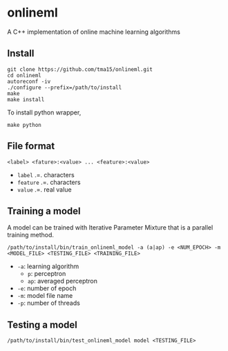 # onlineml
A C++ implementation of online machine learning algorithms

## Install
```
git clone https://github.com/tma15/onlineml.git
cd onlineml
autoreconf -iv
./configure --prefix=/path/to/install
make
make install
```

To install python wrapper,

```
make python
```

## File format
```
<label> <fature>:<value> ... <feature>:<value>
```

- `label` .=. characters
- `feature` .=. characters
- `value` .=. real value

## Training a model
A model can be trained with Iterative Parameter Mixture that is a parallel training method.
```
/path/to/install/bin/train_onlineml_model -a (a|ap) -e <NUM_EPOCH> -m <MODEL_FILE> <TESTING_FILE> <TRAINING_FILE>
```

- `-a`: learning algorithm
  - `p`: perceptron
  - `ap`: averaged perceptron
- `-e`: number of epoch
- `-m`: model file name
- `-p`: number of threads

## Testing a model
```
/path/to/install/bin/test_onlineml_model model <TESTING_FILE>
```
